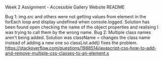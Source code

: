 Week 2 Assignment - Accessible Gallery Website README

Bug 1: img.src and others were not getting values from element in the forEach loop and display undefined when console.logged.
Solution has been found open checking the name of the object properties and realising I was trying to call them by the wrong name.
Bug 2: Multiple class names aren't being added. Solution was className = changes the class name instead of adding a new one so classList.add() fixes the problem.
https://stackoverflow.com/questions/1988514/javascript-css-how-to-add-and-remove-multiple-css-classes-to-an-element.s
